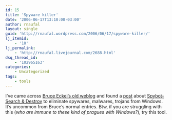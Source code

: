 ```yaml
---
id: 15
title: 'Spyware killer'
date: '2006-06-17T13:10:00-03:00'
author: rnaufal
layout: single
guid: 'http://rnaufal.wordpress.com/2006/06/17/spyware-killer/'
lj_itemid:
    - '10'
lj_permalink:
    - 'http://rnaufal.livejournal.com/2688.html'
dsq_thread_id:
    - '102965163'
categories:
    - Uncategorized
tags:
    - tools
---
```


I’ve came across [Bruce Eckel’s old weblog](http://mindview.net/WebLog) and found a [post](http://mindview.net/WebLog/log-0019) about [Spybot-Search &amp; Destroy](http://www.spybot.info/en/home/index.html) to eliminate spywares, malwares, trojans from Windows. It’s uncommon from Bruce’s normal entries. Btw, if you are struggling with this (*who are immune to these kind of pragues with Windows?*), try this tool.
